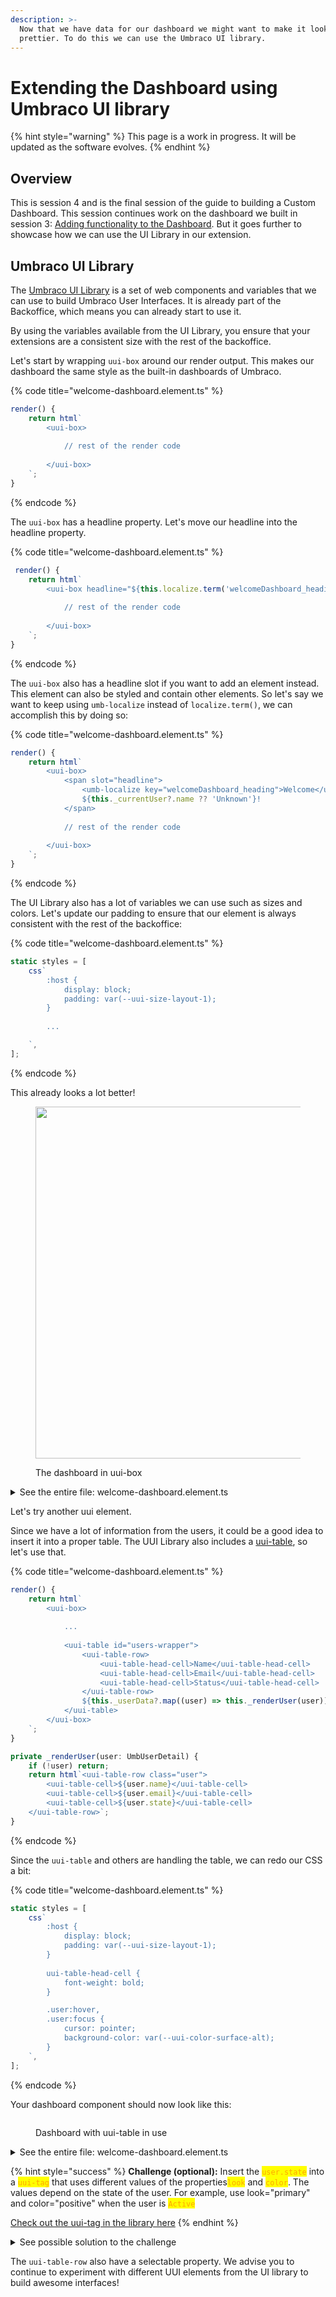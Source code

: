 ```yaml
---
description: >-
  Now that we have data for our dashboard we might want to make it look
  prettier. To do this we can use the Umbraco UI library.
---
```


# Extending the Dashboard using Umbraco UI library

{% hint style="warning" %}
This page is a work in progress. It will be updated as the software evolves.
{% endhint %}

## Overview

This is session 4 and is the final session of the guide to building a Custom Dashboard. This session continues work on the dashboard we built in session 3: [Adding functionality to the Dashboard](adding-functionality-to-the-dashboard.md). But it goes further to showcase how we can use the UI Library in our extension.&#x20;

## Umbraco UI Library

The [Umbraco UI Library](../../extending/ui-library.md) is a set of web components and variables that we can use to build Umbraco User Interfaces. It is already part of the Backoffice, which means you can already start to use it.

By using the variables available from the UI Library, you ensure that your extensions are a consistent size with the rest of the backoffice.

Let's start by wrapping `uui-box` around our render output. This makes our dashboard the same style as the built-in dashboards of Umbraco.

{% code title="welcome-dashboard.element.ts" %}
```typescript
render() {
    return html`
        <uui-box>
        
            // rest of the render code
        
        </uui-box>
    `;
}
```
{% endcode %}

The `uui-box` has a headline property. Let's move our headline into the headline property.

{% code title="welcome-dashboard.element.ts" %}
```typescript
 render() {
    return html`
        <uui-box headline="${this.localize.term('welcomeDashboard_heading')} ${this._currentUser?.name ?? 'Unknown'}!">
    
            // rest of the render code
            
        </uui-box>
    `;
}
```
{% endcode %}

The `uui-box` also has a headline slot if you want to add an element instead. This element can also be styled and contain other elements. So let's say we want to keep using `umb-localize` instead of `localize.term()`, we can accomplish this by doing so:&#x20;

{% code title="welcome-dashboard.element.ts" %}
```typescript
render() {
    return html`
        <uui-box>
            <span slot="headline">
                <umb-localize key="welcomeDashboard_heading">Welcome</umb-localize>
                ${this._currentUser?.name ?? 'Unknown'}!
            </span>
    
            // rest of the render code
            
        </uui-box>
    `;
}
```
{% endcode %}

The UI Library also has a lot of variables we can use such as sizes and colors. Let's update our padding to ensure that our element is always consistent with the rest of the backoffice:

{% code title="welcome-dashboard.element.ts" %}
```typescript
static styles = [
	css`
		:host {
			display: block;
			padding: var(--uui-size-layout-1);
		}
		
		...

	`,
];
```
{% endcode %}

This already looks a lot better!

<figure><img src="../../.gitbook/assets/welcome-user-uuibox.png" alt="" width="563"><figcaption><p>The dashboard in uui-box</p></figcaption></figure>

<details>

<summary>See the entire file: welcome-dashboard.element.ts</summary>

{% code title="welcome-dashboard.element.ts" lineNumbers="true" %}
```typescript
import { LitElement, css, html } from "lit";
import { UMB_AUTH, UmbLoggedInUser } from "@umbraco-cms/backoffice/auth";
import { customElement, state } from "lit/decorators.js";
import { UmbUserDetail, UmbUserRepository } from '@umbraco-cms/backoffice/users';
import { UmbElementMixin } from "@umbraco-cms/backoffice/element-api";

@customElement('my-welcome-dashboard')
export class MyWelcomeDashboardElement extends UmbElementMixin(LitElement) {
	@state()
	private _currentUser?: UmbLoggedInUser;

	@state()
	private _userData?: Array<UmbUserDetail>;

	private _auth?: typeof UMB_AUTH.TYPE;

	private _userRepository = new UmbUserRepository(this);

	constructor() {
		super();
		this.consumeContext(UMB_AUTH, (instance) => {
			this._auth = instance;
			this._observeCurrentUser();
		});
		this._getDataFromRepository();
	}

	//Get the current user
	private async _observeCurrentUser() {
		if (!this._auth) return;
		this.observe(this._auth.currentUser, (currentUser) => {
			this._currentUser = currentUser;
		});
	}

	//Get all users
	private async _getDataFromRepository() {
		const { data } = await this._userRepository.requestCollection();
		this._userData = data?.items;
	}

	render() {
		return html`
			<uui-box>
				<h1 slot="headline">
					<umb-localize key="welcomeDashboard_heading">Welcome</umb-localize>
					${this._currentUser?.name ?? 'Unknown'}!
				</h1>
				<div>
					<p>
						<umb-localize key="welcomeDashboard_bodytext">
							This is the Backoffice. From here, you can modify the content, media, and settings of your website.
						</umb-localize>
					</p>
					<p>
						<umb-localize key="welcomeDashboard_copyright"> © Sample Company 20XX </umb-localize>
					</p>
				</div>
				<div id="users-wrapper">${this._userData?.map((user) => this._renderUser(user))}</div>
			</uui-box>
		`;
	}

	private _renderUser(user: UmbUserDetail) {
		return html`<div class="user">
			<div>${user.name}</div>
			<div>${user.email}</div>
			<div>${user.state}</div>
		</div>`;
	}

	static styles = [
		css`
			:host {
				display: block;
				padding: var(--uui-size-layout-1);
			}

			#users-wrapper {
				border: 1px solid lightgray;
			}

			.user {
				padding: 5px 10px;
			}

			.user:not(:first-child) {
				border-top: 1px solid lightgray;
			}
		`,
	];
}

export default MyWelcomeDashboardElement;

declare global {
	interface HTMLElementTagNameMap {
		'my-welcome-dashboard': MyWelcomeDashboardElement;
	}
}
```
{% endcode %}

</details>

Let's try another uui element.

Since we have a lot of information from the users, it could be a good idea to insert it into a proper table. The UUI Library also includes a [uui-table](https://uui.umbraco.com/?path=/docs/layout-table-table--docs), so let's use that.

{% code title="welcome-dashboard.element.ts" %}
```typescript
render() {
	return html`
		<uui-box>
			
			...
		
			<uui-table id="users-wrapper">
				<uui-table-row>
					<uui-table-head-cell>Name</uui-table-head-cell>
					<uui-table-head-cell>Email</uui-table-head-cell>
					<uui-table-head-cell>Status</uui-table-head-cell>
				</uui-table-row>
				${this._userData?.map((user) => this._renderUser(user))}
			</uui-table>
		</uui-box>
	`;
}

private _renderUser(user: UmbUserDetail) {
	if (!user) return;
	return html`<uui-table-row class="user">
		<uui-table-cell>${user.name}</uui-table-cell>
		<uui-table-cell>${user.email}</uui-table-cell>
		<uui-table-cell>${user.state}</uui-table-cell>
	</uui-table-row>`;
}
```
{% endcode %}

Since the `uui-table` and others are handling the table, we can redo our CSS a bit:

{% code title="welcome-dashboard.element.ts" %}
```typescript
static styles = [
	css`
		:host {
			display: block;
			padding: var(--uui-size-layout-1);
		}
		
		uui-table-head-cell {
			font-weight: bold;
		}

		.user:hover,
		.user:focus {
			cursor: pointer;
			background-color: var(--uui-color-surface-alt);
		}
	`,
];
```
{% endcode %}

Your dashboard component should now look like this:

<figure><img src="../../.gitbook/assets/welcomehpver.png" alt=""><figcaption><p>Dashboard with uui-table in use</p></figcaption></figure>

<details>

<summary>See the entire file: welcome-dashboard.element.ts</summary>

{% code title="welcome-dashboard.element.ts" lineNumbers="true" %}
```typescript
import { LitElement, css, html } from "lit";
import { UMB_AUTH, UmbLoggedInUser } from "@umbraco-cms/backoffice/auth";
import { customElement, state } from "lit/decorators.js";
import { UmbUserDetail, UmbUserRepository } from '@umbraco-cms/backoffice/users';
import { UmbElementMixin } from "@umbraco-cms/backoffice/element-api";

@customElement('my-welcome-dashboard')
export class MyWelcomeDashboardElement extends UmbElementMixin(LitElement) {
	@state()
	private _currentUser?: UmbLoggedInUser;

	@state()
	private _userData?: Array<UmbUserDetail>;

	private _auth?: typeof UMB_AUTH.TYPE;

	private _userRepository = new UmbUserRepository(this);

	constructor() {
		super();
		this.consumeContext(UMB_AUTH, (instance) => {
			this._auth = instance;
			this._observeCurrentUser();
		});
		this._getPagedUserData();
	}

	//Get the current user
	private async _observeCurrentUser() {
		if (!this._auth) return;
		this.observe(this._auth.currentUser, (currentUser) => {
			this._currentUser = currentUser;
		});
	}

	//Get all users
	private async _getPagedUserData() {
		const { data } = await this._userRepository.requestCollection();
		this._userData = data?.items;
	}

	render() {
		return html`
			<uui-box>
				<h1 slot="headline">
					<umb-localize key="welcomeDashboard_heading">Welcome</umb-localize>
					${this._currentUser?.name ?? 'Unknown'}!
				</h1>
				<div>
					<p>
						<umb-localize key="welcomeDashboard_bodytext">
							This is the Backoffice. From here, you can modify the content, media, and settings of your website.
						</umb-localize>
					</p>
					<p>
						<umb-localize key="welcomeDashboard_copyright"> © Sample Company 20XX </umb-localize>
					</p>
				</div>

				<uui-table id="users-wrapper">
					<uui-table-row>
						<uui-table-head-cell>Name</uui-table-head-cell>
						<uui-table-head-cell>Email</uui-table-head-cell>
						<uui-table-head-cell>Status</uui-table-head-cell>
					</uui-table-row>
					${this._userData?.map((user) => this._renderUser(user))}
				</uui-table>
			</uui-box>
		`;
	}

	private _renderUser(user: UmbUserDetail) {
		if (!user) return;
		return html`<uui-table-row class="user">
			<uui-table-cell>${user.name}</uui-table-cell>
			<uui-table-cell>${user.email}</uui-table-cell>
			<uui-table-cell>${user.state}</uui-table-cell>
		</uui-table-row>`;
	}

	static styles = [
		css`
			:host {
				display: block;
				padding: var(--uui-size-layout-1);
			}

			uui-table-head-cell {
				font-weight: bold;
			}

			.user:hover,
			.user:focus {
				cursor: pointer;
				background-color: var(--uui-color-surface-alt);
			}
		`,
	];
}

export default MyWelcomeDashboardElement;

declare global {
	interface HTMLElementTagNameMap {
		'my-welcome-dashboard': MyWelcomeDashboardElement;
	}
}
```
{% endcode %}

</details>

{% hint style="success" %}
**Challenge (optional):** Insert the <mark style="color:orange;">`user.state`</mark> into a <mark style="color:orange;">`uui-tag`</mark> that uses different values of the properties<mark style="color:orange;">`look`</mark> and <mark style="color:orange;">`color`</mark>. The values depend on the state of the user. For example, use look="primary" and color="positive" when the user is <mark style="color:orange;">`Active`</mark>

[Check out the uui-tag in the library here](https://uui.umbraco.com/?path=/story/uui-tag--looks-and-colors)
{% endhint %}

<details>

<summary>See possible solution to the challenge</summary>

Remember that you can come to a solution in many different ways! Here is a possible solution to how it could've been solved:

```typescript
import { UserStateModel } from '@umbraco-cms/backoffice/backend-api';
import { InterfaceColor, InterfaceLook } from '@umbraco-cms/backoffice/external/uui';

	...

	private _renderUser(user: UmbUserDetail) {
		if (!user) return;
		const state = this.getLookAndColorFromUserState(user.state);
		return html`<uui-table-row class="user">
			<uui-table-cell>${user.name}</uui-table-cell>
			<uui-table-cell>${user.email}</uui-table-cell>
			<uui-table-cell><uui-tag look=${state.look} color=${state.color}>${user.state}</uui-tag></uui-table-cell>
		</uui-table-row>`;
	}

	getLookAndColorFromUserState = (state?: UserStateModel): { look: InterfaceLook; color: InterfaceColor } => {
		switch (state) {
			case UserStateModel.INACTIVE:
			case UserStateModel.INVITED:
				return { look: 'primary', color: 'warning' };
			case UserStateModel.ACTIVE:
				return { look: 'primary', color: 'positive' };
			case UserStateModel.DISABLED:
				return { look: 'primary', color: 'danger' };
			default:
				return { look: 'secondary', color: 'default' };
		}
	};

	...
```

</details>

The `uui-table-row` also have a selectable property. We advise you to continue to experiment with different UUI elements from the UI library to build awesome interfaces!
